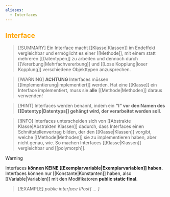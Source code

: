 ```yaml
---
aliases:
  - Interfaces
---
```

## <font color = "orange">Interface</font>

>[!SUMMARY]
>Ein Interface macht [[Klasse|Klassen]] im Endeffekt vergleichbar und ermöglicht es einer [[Methode]], mit einem statt mehreren [[Datentypen]] zu arbeiten und dennoch durch [[Vererbung|Mehrfachvererbung]] und [[Lose Kopplung|loser Kopplung]] verschiedene Objekttypen anzusprechen.

>[!WARNING] **ACHTUNG**
>Interfaces müssen [[Implementierung|implementiert]] werden. Hat eine [[Klasse]] ein Interface implementiert, muss sie **alle** [[Methode|Methoden]] daraus verwenden!

>[!HINT]
>Interfaces werden benannt, indem ein **"I" vor den Namen des [[Datentyp|Datentyps]] gehängt wird, der verarbeitet werden soll**.

>[!INFO]
>Interfaces unterscheiden sich von [[Abstrakte Klasse|Abstrakten Klassen]] dadurch, dass Interfaces einen Schnittstellenvertrag bilden, der den [[Klasse|Klassen]] vorgibt, welche [[Methode|Methoden]] sie zu implementieren haben, aber nicht genau, wie. So machen Interfaces [[Klasse|Klassen]] vergleichbar und [[polymorph]].

>[!WARNING]
>Interfaces **können KEINE [[Exemplarvariable|Exemplarvariablen]] haben.** Interfaces können nur [[Konstante|Konstanten]] haben, also [[Variable|Variablen]] mit den Modifikatoren **public static final**.

>[!EXAMPLE]
>*public interface IPost{
>...
>}*
